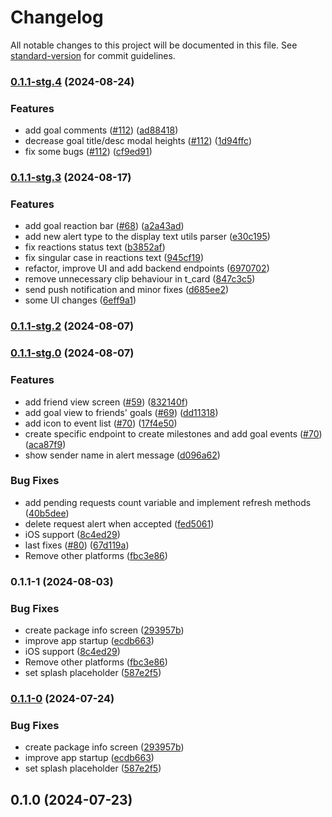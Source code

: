 # Changelog

All notable changes to this project will be documented in this file. See [standard-version](https://github.com/conventional-changelog/standard-version) for commit guidelines.

### [0.1.1-stg.4](https://github.com/nicoovillarr/trgtz/compare/v0.1.1-stg.3...v0.1.1-stg.4) (2024-08-24)


### Features

* add goal comments ([#112](https://github.com/nicoovillarr/trgtz/issues/112)) ([ad88418](https://github.com/nicoovillarr/trgtz/commit/ad88418a7857c55009bc163d562b2fdbdf413ecf))
* decrease goal title/desc modal heights ([#112](https://github.com/nicoovillarr/trgtz/issues/112)) ([1d94ffc](https://github.com/nicoovillarr/trgtz/commit/1d94ffc5ba21bf000e4f4ce3c3876771aa0c2167))
* fix some bugs ([#112](https://github.com/nicoovillarr/trgtz/issues/112)) ([cf9ed91](https://github.com/nicoovillarr/trgtz/commit/cf9ed918c368a193b1f10a5cbf534adedc3c8421))

### [0.1.1-stg.3](https://github.com/nicoovillarr/trgtz/compare/v0.1.1-stg.2...v0.1.1-stg.3) (2024-08-17)


### Features

* add goal reaction bar ([#68](https://github.com/nicoovillarr/trgtz/issues/68)) ([a2a43ad](https://github.com/nicoovillarr/trgtz/commit/a2a43ad0ccf67330863394a09891ed48b802452e))
* add new alert type to the display text utils parser ([e30c195](https://github.com/nicoovillarr/trgtz/commit/e30c195d6fafb6e631fe537079fc699ca7c83925))
* fix reactions status text ([b3852af](https://github.com/nicoovillarr/trgtz/commit/b3852afba3b0261818e0d35b6aad1f9797652b4e))
* fix singular case in reactions text ([945cf19](https://github.com/nicoovillarr/trgtz/commit/945cf19f435e023a05ca6294c34d94a9a60a32ac))
* refactor, improve UI and add backend endpoints ([6970702](https://github.com/nicoovillarr/trgtz/commit/697070238077446981fe76fbab86827cf307a37f))
* remove unnecessary clip behaviour in t_card ([847c3c5](https://github.com/nicoovillarr/trgtz/commit/847c3c54ba30508390b3b913097cee2ba427bec6))
* send push notification and minor fixes ([d685ee2](https://github.com/nicoovillarr/trgtz/commit/d685ee23cd249d67e30aefc4b5da939039329d4b))
* some UI changes ([6eff9a1](https://github.com/nicoovillarr/trgtz/commit/6eff9a16a10ad89aedf3c6065927ac884a4719ee))

### [0.1.1-stg.2](https://github.com/nicoovillarr/trgtz/compare/v0.1.1-stg.1...v0.1.1-stg.2) (2024-08-07)

### [0.1.1-stg.0](https://github.com/marppasas/ygoal/compare/v0.1.1-0...v0.1.1-stg.0) (2024-08-07)


### Features

* add friend view screen ([#59](https://github.com/marppasas/ygoal/issues/59)) ([832140f](https://github.com/marppasas/ygoal/commit/832140fda0dee09d3784d4499554f7e9d3e97491))
* add goal view to friends' goals ([#69](https://github.com/marppasas/ygoal/issues/69)) ([dd11318](https://github.com/marppasas/ygoal/commit/dd113187686b3de352ade35007a64d70d2970a05))
* add icon to event list ([#70](https://github.com/marppasas/ygoal/issues/70)) ([17f4e50](https://github.com/marppasas/ygoal/commit/17f4e50bba313919dadb8fe7625b1a30f2e313bf))
* create specific endpoint to create milestones and add goal events ([#70](https://github.com/marppasas/ygoal/issues/70)) ([aca87f9](https://github.com/marppasas/ygoal/commit/aca87f9394a43821bb1c8776c3dc2e3e7f10e3ab))
* show sender name in alert message ([d096a62](https://github.com/marppasas/ygoal/commit/d096a624db358214a42bdab9b546c5afcecd17cd))


### Bug Fixes

* add pending requests count variable and implement refresh methods ([40b5dee](https://github.com/marppasas/ygoal/commit/40b5deea8d1d5b016e88a1a5d71bd80feba638ae))
* delete request alert when accepted ([fed5061](https://github.com/marppasas/ygoal/commit/fed50615175ae074bd8fb83ea74429ded224739e))
* iOS support ([8c4ed29](https://github.com/marppasas/ygoal/commit/8c4ed29da46956dd64d24813758a95a160f015a6))
* last fixes ([#80](https://github.com/marppasas/ygoal/issues/80)) ([67d119a](https://github.com/marppasas/ygoal/commit/67d119ab272d6bc9baa20ce72de9772dbf9d59b4))
* Remove other platforms ([fbc3e86](https://github.com/marppasas/ygoal/commit/fbc3e86ceb85b923c286ed75669f3e89c4debc3d))

### 0.1.1-1 (2024-08-03)


### Bug Fixes

* create package info screen ([293957b](https://github.com/nicoovillarr/trgtz/commit/293957bf9f91e68d1c1cd6b09c7cdedebecf4b98))
* improve app startup ([ecdb663](https://github.com/nicoovillarr/trgtz/commit/ecdb66358b65072cf4c108c7532320cd704e0457))
* iOS support ([8c4ed29](https://github.com/nicoovillarr/trgtz/commit/8c4ed29da46956dd64d24813758a95a160f015a6))
* Remove other platforms ([fbc3e86](https://github.com/nicoovillarr/trgtz/commit/fbc3e86ceb85b923c286ed75669f3e89c4debc3d))
* set splash placeholder ([587e2f5](https://github.com/nicoovillarr/trgtz/commit/587e2f5156316bd96a6f3e5beff988ba9cc0025f))

### [0.1.1-0](https://github.com/marppasas/ygoal/compare/v0.1.0...v0.1.1-0) (2024-07-24)


### Bug Fixes

* create package info screen ([293957b](https://github.com/marppasas/ygoal/commit/293957bf9f91e68d1c1cd6b09c7cdedebecf4b98))
* improve app startup ([ecdb663](https://github.com/marppasas/ygoal/commit/ecdb66358b65072cf4c108c7532320cd704e0457))
* set splash placeholder ([587e2f5](https://github.com/marppasas/ygoal/commit/587e2f5156316bd96a6f3e5beff988ba9cc0025f))

## 0.1.0 (2024-07-23)
